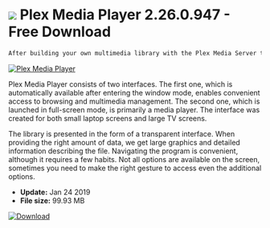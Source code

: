 # ![](https://cdn.softexe.net/static/icon/b/plex-media-player-9259.png) Plex Media Player 2.26.0.947 - Free Download

```sh
After building your own multimedia library with the Plex Media Server tool, you would have to have a client with a convenient access. Here comes the help of Plex Media Player, which along with the release of version 1.2 has become a free application. Thanks to it, we will gain access to our resources from the entire network.
```
[![Plex Media Player](https://gallery.dpcdn.pl/imgc/Tools/72695/g_-_420x350_1.5_-_x20161202135120_0.png)](https://softexe.net/win/multimedia/audio-video-players/plex-media-player:abea.html)

Plex Media Player consists of two interfaces. The first one, which is automatically available after entering the window mode, enables convenient access to browsing and multimedia management. The second one, which is launched in full-screen mode, is primarily a media player. The interface was created for both small laptop screens and large TV screens.
 
 The library is presented in the form of a transparent interface. When providing the right amount of data, we get large graphics and detailed information describing the file. Navigating the program is convenient, although it requires a few habits. Not all options are available on the screen, sometimes you need to make the right gesture to access even the additional options.


- **Update:** Jan 24 2019
- **File size:** 99.93 MB

[![Download](https://cdn.softexe.net/static/img/download.png)](https://softexe.net/win/multimedia/audio-video-players/plex-media-player:abea.html)

